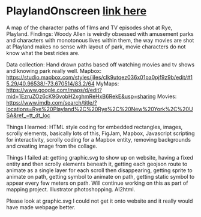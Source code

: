 # PlaylandOnscreen <a href = "https://winter-beard.github.io/PlaylandOnscreen/">link here</a>
A map of the character paths of films and TV episodes shot at Rye, Playland. 
Findings: Woody Allen is weirdly obsessed with amusement parks and characters with monotonous lives within them, the way movies are shot at Playland makes no sense with layout of park, movie characters do not know what the best rides are.

Data collection: Hand drawn paths based off watching movies and tv shows and knowing park really well. 
Mapbox: https://studio.mapbox.com/styles/jiles/clk9utqez036x01pa0pjf9z9b/edit/#15.29/40.96538/-73.670514/83.2/64
MyMaps: https://www.google.com/maps/d/edit?mid=1EzruZOz6cK9GvobH2xghmReHxB6RekE&usp=sharing
Movies:
https://www.imdb.com/search/title/?locations=Rye%20Playland%2C%20Rye%2C%20New%20York%2C%20USA&ref_=tt_dt_loc

Things I learned: HTML style coding for embedded rectangles, images, scrolly elements, basically lots of this, FigJam, Mapbox, Javascript scripting for interactivity, scrolly coding for a Mapbox entity, removing backgrounds and creating image from the collage. 

Things I failed at: getting graphic.svg to show up on website, having a fixed entity and then scrolly elements beneath it, getting each geojson route to animate as a single layer for each scroll then disappearing, getting sprite to animate on path, getting symbol to animate on path, getting static symbol to appear every few meters on path. Will continue working on this as part of mapping project. Illustrator photoshopping. AI2html.

Please look at graphic.svg I could not get it onto website and it really would have made webpage better.



